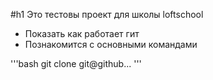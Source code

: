 #h1 Это тестовы проект для школы loftschool
* Показать как работает гит
* Познакомится с основными командами

'''bash
git clone git@github...
'''

